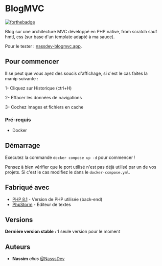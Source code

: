 # BlogMVC 

[![forthebadge](http://forthebadge.com/images/badges/built-with-love.svg)]()  

Blog sur une architecture MVC développé en PHP native, from scratch sauf hmtl, css (sur base d'un template adapté à ma sauce).

Pour le tester : [nassdev-blogmvc.app](https://nassdev-blogmvc.vercel.app/api).
## Pour commencer

Il se peut que vous ayez des soucis d'affichage, si c'est le cas faites la manip suivante :

1- Cliquez sur Historique (ctrl+H)

2- Effacer les données de navigations 

3- Cochez Images et fichiers en cache

### Pré-requis


- Docker



## Démarrage


Executez la commande ``docker compose up -d`` pour commencer !


Pensez à bien vérifier que le port utilisé n'est pas déjà utilisé par un de vos projets.
Si c'est le cas modifiez le dans le ``docker-compose.yml``.


## Fabriqué avec


* [PHP 8.1](https://www.php.net/downloads.php) - Version de PHP utilisée (back-end)
* [PhpStorm](https://www.jetbrains.com/fr-fr/phpstorm/download/) - Editeur de textes


## Versions
**Dernière version stable :** 1 seule version pour le moment



## Auteurs
* **Nassim** _alias_ [@NasssDev](https://github.com/NasssDev?tab=repositories)




